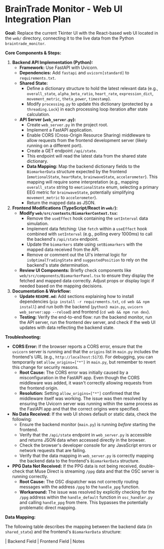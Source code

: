 # BrainTrade Monitor - Web UI Integration Plan

**Goal:** Replace the current Tkinter UI with the React-based web UI located in the `web/` directory, connecting it to the live data from the Python `braintrade_monitor`.

**Core Components & Steps:**

1.  **Backend API Implementation (Python):**
    *   **Framework:** Use FastAPI with Uvicorn.
    *   **Dependencies:** Add `fastapi` and `uvicorn[standard]` to `requirements.txt`.
    *   **Shared State:**
        *   Define a dictionary structure to hold the latest relevant data (e.g., `overall_state`, `alpha_beta_ratio`, `heart_rate`, `expression_dict`, `movement_metric`, `theta_power`, `timestamp`).
        *   Modify `processing.py` to update this dictionary (protected by a `threading.Lock`) in each processing loop iteration after state calculation.
    *   **API Server (`web_server.py`):**
        *   Create `web_server.py` in the project root.
        *   Implement a FastAPI application.
        *   Enable CORS (Cross-Origin Resource Sharing) middleware to allow requests from the frontend development server (likely running on a different port).
        *   Create a GET endpoint `/api/state`.
        *   This endpoint will read the latest data from the shared state dictionary.
        *   **Data Mapping:** Map the backend dictionary fields to the `BiomarkerData` structure expected by the frontend (`emotionalState`, `heartRate`, `brainwaveState`, `accelerometer`). This mapping will require some interpretation (e.g., mapping `overall_state` string to `emotionalState` enum, selecting a primary EEG metric for `brainwaveState`, potentially simplifying `movement_metric` to `accelerometer`).
        *   Return the mapped data as JSON.
2.  **Frontend Modifications (TypeScript/React in `web/`):**
    *   **Modify `web/src/contexts/BiomarkerContext.tsx`:**
        *   Remove the `useEffect` hook containing the `setInterval` data simulation.
        *   Implement data fetching: Use `fetch` within a `useEffect` hook combined with `setInterval` (e.g., polling every 1000ms) to call the backend's `/api/state` endpoint.
        *   Update the `biomarkers` state using `setBiomarkers` with the mapped data received from the API.
        *   Remove or comment out the UI's internal logic for `isOptimalTradingState` and `suggestedPosition` to rely on the backend's state determination.
    *   **Review UI Components:** Briefly check components like `web/src/components/BiomarkerPanel.tsx` to ensure they display the fetched and mapped data correctly. Adjust props or display logic if needed based on the mapping decisions.
3.  **Documentation & Workflow:**
    *   **Update `README.md`:** Add sections explaining how to install dependencies (`pip install -r requirements.txt`, `cd web && npm install`) and run both the backend (`python3 main.py`, `uvicorn web_server:app --reload`) and frontend (`cd web && npm run dev`).
    *   **Testing:** Verify the end-to-end flow: run the backend monitor, run the API server, run the frontend dev server, and check if the web UI updates with data reflecting the backend state.

**Troubleshooting:**

*   **CORS Error:** If the browser reports a CORS error, ensure that the `uvicorn` server is running and that the `origins` list in `main.py` includes the frontend's URL (e.g., `http://localhost:5173`). For debugging, you can temporarily set `allow_origins=["*"]` in `main.py`, but remember to revert this change for security reasons.
    *   **Root Cause:** The CORS error was initially caused by a misconfiguration in the FastAPI app. Even though the CORS middleware was added, it wasn't correctly allowing requests from the frontend origin.
    *   **Resolution:** Setting `allow_origins=["*"]` confirmed that the middleware itself was working. The issue was then resolved by ensuring the Uvicorn server was running within the same process as the FastAPI app and that the correct origins were specified.
*   **No Data Received:** If the web UI shows default or static data, check the following:
    *   Ensure the backend monitor (`main.py`) is running *before* starting the frontend.
    *   Verify that the `/api/state` endpoint in `web_server.py` is accessible and returns JSON data when accessed directly in the browser.
    *   Check the browser's developer console for any JavaScript errors or network requests that are failing.
    *   Verify that the data mapping in `web_server.py` is correctly mapping the backend data to the frontend's `BiomarkerData` structure.
*   **PPG Data Not Received:** If the PPG data is not being received, double-check that Muse Direct is streaming `/ppg` data and that the OSC server is running correctly.
    *   **Root Cause:** The OSC dispatcher was not correctly routing messages with the address `/ppg` to the `handle_ppg` function.
    *   **Workaround:** The issue was resolved by explicitly checking for the `/ppg` address within the `handle_default` function in `osc_handler.py` and calling `handle_ppg` from there. This bypasses the potentially problematic direct mapping.

**Data Mapping:**

The following table describes the mapping between the backend data (in `shared_state`) and the frontend's `BiomarkerData` structure:

| Backend Field        | Frontend Field   | Notes